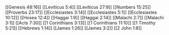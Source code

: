 [[Genesis 48:16]]
[[Leviticus 5:4]]
[[Leviticus 27:9]]
[[Numbers 15:25]]
[[Proverbs 23:17]]
[[Ecclesiastes 3:14]]
[[Ecclesiastes 5:1]]
[[Ecclesiastes 10:12]]
[[Hosea 12:4]]
[[Haggai 1:9]]
[[Haggai 2:14]]
[[Malachi 2:7]]
[[Malachi 3:1]]
[[Acts 7:30]]
[[1 Corinthians 3:13]]
[[1 Corinthians 11:10]]
[[1 Timothy 5:21]]
[[Hebrews 1:14]]
[[James 1:26]]
[[James 3:2]]
[[2 John 1:8]]
